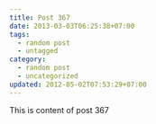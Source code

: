 ```yaml
---
title: Post 367
date: 2013-03-03T06:25:38+07:00
tags:
  - random post
  - untagged
category:
  - random post
  - uncategorized
updated: 2012-05-02T07:53:29+07:00
---
```

This is content of post 367
